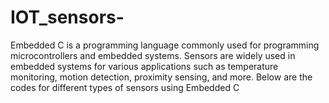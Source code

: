 # IOT_sensors-
Embedded C is a programming language commonly used for programming microcontrollers and embedded systems. Sensors are widely used in embedded systems for various applications such as temperature monitoring, motion detection, proximity sensing, and more. Below are the codes  for different types of sensors using Embedded C

